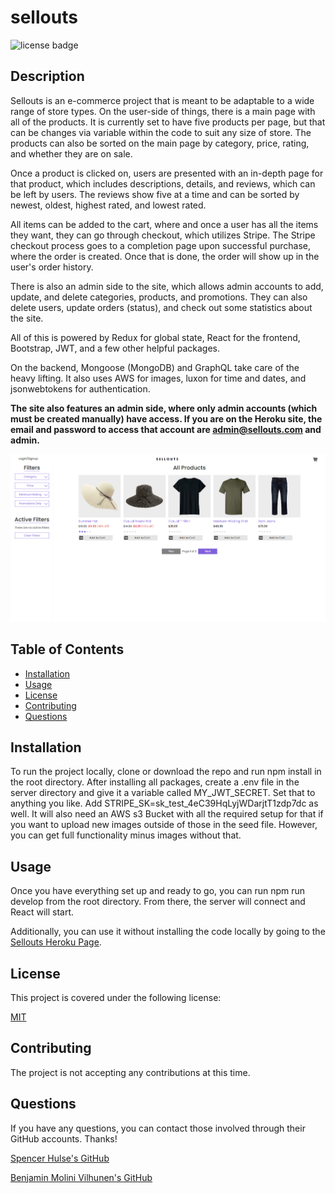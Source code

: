 # sellouts

![license badge](https://img.shields.io/badge/license-MIT-brightgreen)

## Description

Sellouts is an e-commerce project that is meant to be adaptable to a wide range of store types. On the user-side of things, there is a main page with all of the products. It is currently set to have five products per page, but that can be changes via variable within the code to suit any size of store. The products can also be sorted on the main page by category, price, rating, and whether they are on sale.

Once a product is clicked on, users are presented with an in-depth page for that product, which includes descriptions, details, and reviews, which can be left by users. The reviews show five at a time and can be sorted by newest, oldest, highest rated, and lowest rated.

All items can be added to the cart, where and once a user has all the items they want, they can go through checkout, which utilizes Stripe. The Stripe checkout process goes to a completion page upon successful purchase, where the order is created. Once that is done, the order will show up in the user's order history.

There is also an admin side to the site, which allows admin accounts to add, update, and delete categories, products, and promotions. They can also delete users, update orders (status), and check out some statistics about the site.

All of this is powered by Redux for global state, React for the frontend, Bootstrap, JWT, and a few other helpful packages.

On the backend, Mongoose (MongoDB) and GraphQL take care of the heavy lifting. It also uses AWS for images, luxon for time and dates, and jsonwebtokens for authentication.

**The site also features an admin side, where only admin accounts (which must be created manually) have access. If you are on the Heroku site, the email and password to access that account are admin@sellouts.com and admin.**

![alt text](./assets/Sellouts.png)

## Table of Contents

- [Installation](#installation)
- [Usage](#usage)
- [License](#license)
- [Contributing](#contributing)
- [Questions](#questions)

## Installation

To run the project locally, clone or download the repo and run npm install in the root directory. After installing all packages, create a .env file in the server directory and give it a variable called MY_JWT_SECRET. Set that to anything you like. Add STRIPE_SK=sk_test_4eC39HqLyjWDarjtT1zdp7dc as well. It will also need an AWS s3 Bucket with all the required setup for that if you want to upload new images outside of those in the seed file. However, you can get full functionality minus images without that.

## Usage

Once you have everything set up and ready to go, you can run npm run develop from the root directory. From there, the server will connect and React will start.

Additionally, you can use it without installing the code locally by going to the [Sellouts Heroku Page](https://sellouts.herokuapp.com/).

## License

This project is covered under the following license:

[MIT](https://www.mit.edu/~amini/LICENSE.md)

## Contributing

The project is not accepting any contributions at this time.

## Questions

If you have any questions, you can contact those involved through their GitHub accounts. Thanks!

[Spencer Hulse's GitHub](https://github.com/SpencerHulse)

[Benjamin Molini Vilhunen's GitHub](https://github.com/D1sl)
